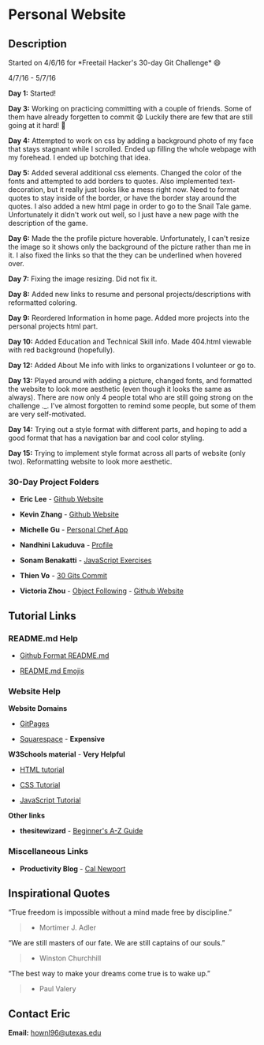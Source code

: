 # Personal Website
## Description
Started on 4/6/16 for \*Freetail Hacker's 30-day Git Challenge\* :smile:

4/7/16 - 5/7/16

**Day 1:** Started!

**Day 3:** Working on practicing committing with a couple of friends. Some of them have already forgetten to commit :anguished: Luckily there are few that are still going at it hard! :grimacing:

**Day 4:** Attempted to work on css by adding a background photo of my face that stays stagnant while I scrolled. Ended up filling the whole webpage with my forehead. I ended up botching that idea.

**Day 5:** Added several additional css elements. Changed the color of the fonts and attempted to add borders to quotes. Also implemented text-decoration, but it really just looks like a mess right now. Need to format quotes to stay inside of the border, or have the border stay around the quotes. I also added a new html page in order to go to the Snail Tale game. Unfortunately it didn't work out well, so I just have a new page with the description of the game.

**Day 6:** Made the the profile picture hoverable. Unfortunately, I can't resize the image so it shows only the background of the picture rather than me in it. I also fixed the links so that the they can be underlined when hovered over.

**Day 7:** Fixing the image resizing. Did not fix it.

**Day 8:** Added new links to resume and personal projects/descriptions with reformatted coloring.

**Day 9:** Reordered Information in home page. Added more projects into the personal projects html part.

**Day 10:** Added Education and Technical Skill info. Made 404.html viewable with red background (hopefully).

**Day 12:** Added About Me info with links to organizations I volunteer or go to.

**Day 13:** Played around with adding a picture, changed fonts, and formatted the website to look more aesthetic (even though it looks the same as always). There are now only 4 people total who are still going strong on the challenge ._. I've almost forgotten to remind some people, but some of them are very self-motivated.

**Day 14:** Trying out a style format with different parts, and hoping to add a good format that has a navigation bar and cool color styling.

**Day 15:** Trying to implement style format across all parts of website (only two). Reformatting website to look more aesthetic.
### 30-Day Project Folders
* **Eric Lee** - [Github Website](https://github.com/theCreedo/theCreedo.github.io)

* **Kevin Zhang** - [Github Website](https://github.com/kevinisninja/kevinisninja.github.io)

* **Michelle Gu** - [Personal Chef App](https://github.com/michelle-gu/personal-chef)

* **Nandhini Lakuduva** - [Profile](https://github.com/nlakuduva)

* **Sonam Benakatti** - [JavaScript Exercises](https://github.com/sonambenakatti/javascript-exercises)

* **Thien Vo** - [30 Gits Commit](https://github.com/jaysonvo97/30GitsCommit)

* **Victoria Zhou** - [Object Following](https://github.com/blacksmithgu/fri_object_following) - [Github Website](https://github.com/vczhou/vczhou.github.io)

## Tutorial Links
### README.md Help
* [Github Format README.md](https://help.github.com/articles/basic-writing-and-formatting-syntax/)

* [README.md Emojis](http://www.emoji-cheat-sheet.com/)

### Website Help

**Website Domains**

* [GitPages](https://pages.github.com)

* [Squarespace](https://www.squarespace.com/) - **Expensive**


**W3Schools material** - **Very Helpful**

* [HTML tutorial](http://www.w3schools.com/html/)

* [CSS Tutorial](http://www.w3schools.com/css/)

* [JavaScript Tutorial](http://www.w3schools.com/js/)


**Other links**

* **thesitewizard** - [Beginner's A-Z Guide](http://www.thesitewizard.com/gettingstarted/startwebsite.shtml)

### Miscellaneous Links
* **Productivity Blog** - [Cal Newport](http://calnewport.com/blog/)

## Inspirational Quotes
“True freedom is impossible without a mind made free by discipline.”
> - Mortimer J. Adler

“We are still masters of our fate. We are still captains of our souls.”
> - Winston Churchhill

“The best way to make your dreams come true is to wake up.”
> - Paul Valery

## Contact Eric
**Email:** hownl96@utexas.edu

